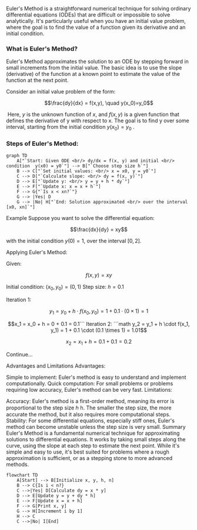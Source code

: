Euler's Method is a straightforward numerical technique for solving ordinary differential equations (ODEs) that are difficult or impossible to solve analytically. It's particularly useful when you have an initial value problem, where the goal is to find the value of a function given its derivative and an initial condition.

### What is Euler's Method?
Euler's Method approximates the solution to an ODE by stepping forward in small increments from the initial value. The basic idea is to use the slope (derivative) of the function at a known point to estimate the value of the function at the next point.


Consider an initial value problem of the form:

```math
\frac{dy}{dx} = f(x,y), \quad y(x_0)=y_0
```
​
Here, $y$ is the unknown function of $x$, and $f(x,y)$ is a given function that defines the derivative of y with respect to x. The goal is to find  y over some interval, starting from the initial condition $y(x_0) = y_0$ .


### Steps of Euler's Method:

```mermaid
graph TD
    A["`Start: Given ODE <br/> dy/dx = f(x, y) and initial <br/> condition  y(x0) = y0`"] --> B["`Choose step size h`"]
    B --> C["`Set initial values: <br/> x = x0, y = y0`"]
    C --> D["`Calculate slope: <br/> dy = f(x, y)`"]
    D --> E["`Update y: <br/> y = y + h * dy`"]
    E --> F["`Update x: x = x + h`"]
    F --> G{"`Is x < xn?`"}
    G --> |Yes| D
    G --> |No| H["`End: Solution approximated <br/> over the interval [x0, xn]`"]

```
Example
Suppose you want to solve the differential equation:

```math
\frac{dx}{dy} = xy
``` 

with the initial condition $y(0)=1$, over the interval $[0,2]$.

Applying Euler's Method:

Given:
```math
f(x,y)=xy
```

Initial condition: $(x_0 ,y_0) = (0,1)$
Step size: $ℎ = 0.1$

Iteration 1:

```math
y_1 = y_0 + h \cdot f(x_0, y_0) = 1 + 0.1 \cdot (0 \times 1) = 1
```
```math
x_1 = x_0 + h = 0 + 0.1 = 0.1
​```

Iteration 2:

```math
y_2 = y_1 + h \cdot f(x_1, y_1) = 1 + 0.1 \cdot (0.1 \times 1) = 1.01
```
```math
x_2 = x_1 + h = 0.1 + 0.1 = 0.2
```
Continue...

Advantages and Limitations
Advantages:

Simple to implement: Euler's method is easy to understand and implement computationally.
Quick computation: For small problems or problems requiring low accuracy, Euler's method can be very fast.
Limitations:

Accuracy: Euler's method is a first-order method, meaning its error is proportional to the step size 
ℎ
h. The smaller the step size, the more accurate the method, but it also requires more computational steps.
Stability: For some differential equations, especially stiff ones, Euler's method can become unstable unless the step size is very small.
Summary
Euler's Method is a fundamental numerical technique for approximating solutions to differential equations. It works by taking small steps along the curve, using the slope at each step to estimate the next point. While it's simple and easy to use, it's best suited for problems where a rough approximation is sufficient, or as a stepping stone to more advanced methods.



```mermaid
flowchart TD
    A[Start] --> B[Initialize x, y, h, n]
    B --> C{Is i < n?}
    C -->|Yes| D[Calculate dy = x * y]
    D --> E[Update y = y + dy * h]
    E --> F[Update x = x + h]
    F --> G[Print x, y]
    G --> H[Increment i by 1]
    H --> C
    C -->|No| I[End]
```

